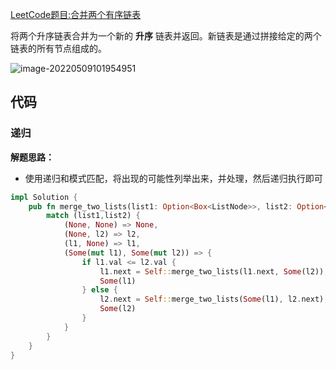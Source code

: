 [LeetCode题目:合并两个有序链表](https://leetcode.cn/problems/merge-two-sorted-lists/)

将两个升序链表合并为一个新的 **升序** 链表并返回。新链表是通过拼接给定的两个链表的所有节点组成的。 

![image-20220509101954951](https://repo-md.oss-cn-hangzhou.aliyuncs.com/2022image-20220509101954951.png)

## 代码

### 递归

**解题思路：**

+ 使用递归和模式匹配，将出现的可能性列举出来，并处理，然后递归执行即可



```rust
impl Solution {
    pub fn merge_two_lists(list1: Option<Box<ListNode>>, list2: Option<Box<ListNode>>) -> Option<Box<ListNode>> {
        match (list1,list2) {
            (None, None) => None,
            (None, l2) => l2,
            (l1, None) => l1,
            (Some(mut l1), Some(mut l2)) => {
                if l1.val <= l2.val {
                    l1.next = Self::merge_two_lists(l1.next, Some(l2));
                    Some(l1)
                } else {
                    l2.next = Self::merge_two_lists(Some(l1), l2.next);
                    Some(l2)
                }
            }
        }
    }
}
```

